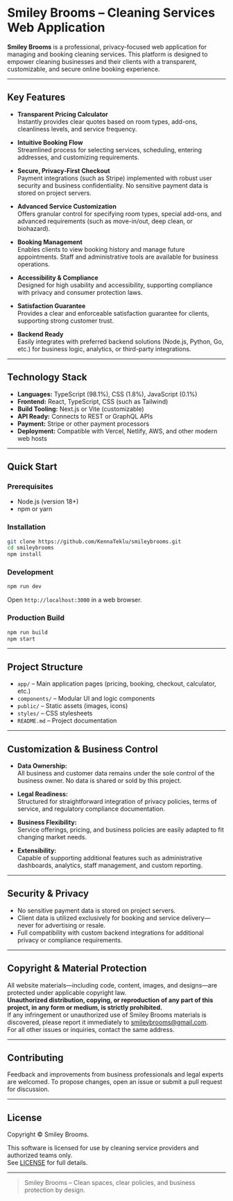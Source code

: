 # Smiley Brooms – Cleaning Services Web Application

**Smiley Brooms** is a professional, privacy-focused web application for managing and booking cleaning services. This platform is designed to empower cleaning businesses and their clients with a transparent, customizable, and secure online booking experience.

---

## Key Features

- **Transparent Pricing Calculator**  
  Instantly provides clear quotes based on room types, add-ons, cleanliness levels, and service frequency.

- **Intuitive Booking Flow**  
  Streamlined process for selecting services, scheduling, entering addresses, and customizing requirements.

- **Secure, Privacy-First Checkout**  
  Payment integrations (such as Stripe) implemented with robust user security and business confidentiality. No sensitive payment data is stored on project servers.

- **Advanced Service Customization**  
  Offers granular control for specifying room types, special add-ons, and advanced requirements (such as move-in/out, deep clean, or biohazard).

- **Booking Management**  
  Enables clients to view booking history and manage future appointments. Staff and administrative tools are available for business operations.

- **Accessibility & Compliance**  
  Designed for high usability and accessibility, supporting compliance with privacy and consumer protection laws.

- **Satisfaction Guarantee**  
  Provides a clear and enforceable satisfaction guarantee for clients, supporting strong customer trust.

- **Backend Ready**  
  Easily integrates with preferred backend solutions (Node.js, Python, Go, etc.) for business logic, analytics, or third-party integrations.

---

## Technology Stack

- **Languages:** TypeScript (98.1%), CSS (1.8%), JavaScript (0.1%)
- **Frontend:** React, TypeScript, CSS (such as Tailwind)
- **Build Tooling:** Next.js or Vite (customizable)
- **API Ready:** Connects to REST or GraphQL APIs
- **Payment:** Stripe or other payment processors
- **Deployment:** Compatible with Vercel, Netlify, AWS, and other modern web hosts

---

## Quick Start

### Prerequisites

- Node.js (version 18+)
- npm or yarn

### Installation

```bash
git clone https://github.com/KennaTeklu/smileybrooms.git
cd smileybrooms
npm install
```

### Development

```bash
npm run dev
```
Open `http://localhost:3000` in a web browser.

### Production Build

```bash
npm run build
npm start
```

---

## Project Structure

- `app/` – Main application pages (pricing, booking, checkout, calculator, etc.)
- `components/` – Modular UI and logic components
- `public/` – Static assets (images, icons)
- `styles/` – CSS stylesheets
- `README.md` – Project documentation

---

## Customization & Business Control

- **Data Ownership:**  
  All business and customer data remains under the sole control of the business owner. No data is shared or sold by this project.

- **Legal Readiness:**  
  Structured for straightforward integration of privacy policies, terms of service, and regulatory compliance documentation.

- **Business Flexibility:**  
  Service offerings, pricing, and business policies are easily adapted to fit changing market needs.

- **Extensibility:**  
  Capable of supporting additional features such as administrative dashboards, analytics, staff management, and custom reporting.

---

## Security & Privacy

- No sensitive payment data is stored on project servers.
- Client data is utilized exclusively for booking and service delivery—never for advertising or resale.
- Full compatibility with custom backend integrations for additional privacy or compliance requirements.

---

## Copyright & Material Protection

All website materials—including code, content, images, and designs—are protected under applicable copyright law.  
**Unauthorized distribution, copying, or reproduction of any part of this project, in any form or medium, is strictly prohibited.**  
If any infringement or unauthorized use of Smiley Brooms materials is discovered, please report it immediately to [smileybrooms@gmail.com](mailto:smileybrooms@gmail.com).  
For all other issues or inquiries, contact the same address.

---

## Contributing

Feedback and improvements from business professionals and legal experts are welcomed. To propose changes, open an issue or submit a pull request for discussion.

---

## License

Copyright © Smiley Brooms.

This software is licensed for use by cleaning service providers and authorized teams only.  
See [LICENSE](LICENSE) for full details.

---

> Smiley Brooms – Clean spaces, clear policies, and business protection by design.
